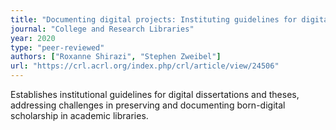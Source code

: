 ```yaml
---
title: "Documenting digital projects: Instituting guidelines for digital dissertations and theses"
journal: "College and Research Libraries"
year: 2020
type: "peer-reviewed"
authors: ["Roxanne Shirazi", "Stephen Zweibel"]
url: "https://crl.acrl.org/index.php/crl/article/view/24506"
---
```


Establishes institutional guidelines for digital dissertations and theses, addressing challenges in preserving and documenting born-digital scholarship in academic libraries.
